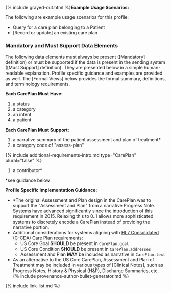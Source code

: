{% include grayed-out.html %}**Example Usage Scenarios:**

The following are example usage scenarios for this profile:

-   Query for a care plan belonging to a Patient
-   [Record or update] an existing care plan

### Mandatory and Must Support Data Elements


The following data elements must always be present ([Mandatory] definition) or must be supported if the data is present in the sending system ([Must Support] definition). They are presented below in a simple human-readable explanation. Profile specific guidance and examples are provided as well. The [Formal Views] below provides the formal summary, definitions, and terminology requirements.  

**Each CarePlan Must Have:**

1. a status
1. a category
2. an intent
3. a patient


**Each CarePlan Must Support:**

1. a narrative summary of the patient assessment and plan of treatment*
1. a category code of "assess-plan"



{% include additional-requirements-intro.md type="CarePlan" plural="false" %}

1. a contributor*


*see guidance below

**Profile Specific Implementation Guidance:**
* \*The original Assessment and Plan design in the CarePlan was to support the "Assessment and Plan" from a narrative Progress Note. Systems have advanced significantly since the introduction of this requirement in 2015. Relaxing this to 0..1 allows more sophisticated systems to discretely encode a CarePlan instead of providing the narrative portion.
* Additional considerations for systems aligning with [HL7 Consolidated (C-CDA)](http://www.hl7.org/implement/standards/product_brief.cfm?product_id=492) Care Plan requirements:
    - US Core Goal **SHOULD** be present in `CarePlan.goal`
    - US Core Condition **SHOULD** be present in `CarePlan.addresses`
    - Assessment and Plan **MAY** be included as narrative in `CarePlan.text`
* As an alternative to the US Core CarePlan, Assessment and Plan of Treatment may be included in various types of [Clinical Notes], such as Progress Notes, History & Physical (H&P), Discharge Summaries, etc.
{% include provenance-author-bullet-generator.md %}

{% include link-list.md %}

</div><!-- grayed-out -->